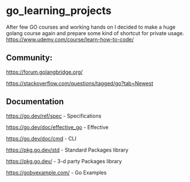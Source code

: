 # go_learning_projects

After few GO courses and working hands on I decided to make a huge golang course again and prepare some kind of shortcut for private usage.
https://www.udemy.com/course/learn-how-to-code/

## Community:
https://forum.golangbridge.org/

https://stackoverflow.com/questions/tagged/go?tab=Newest

## Documentation
https://go.dev/ref/spec - Specifications

https://go.dev/doc/effective_go - Effective

https://go.dev/doc/cmd - CLI

https://pkg.go.dev/std - Standard Packages library

https://pkg.go.dev/ - 3-d party Packages library

https://gobyexample.com/ - Go Examples